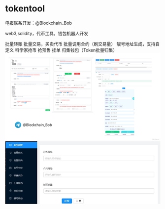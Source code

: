 # tokentool
电报联系开发：@Blockchain_Bob


web3,solidity，代币工具，钱包机器人开发

批量转账 批量交易，买卖代币 批量调用合约（刷交易量） 靓号地址生成，支持自定义 科学家抢币 抢预售 挂单 归集钱包（Token批量归集）
![](https://raw.githubusercontent.com/wwqhy/cointool/main/45d4c25ccfb24e2d83727884aad8fad2.png)
![](https://raw.githubusercontent.com/wwqhy/cointool/main/photo_2023-03-09_12-09-40.jpg)
